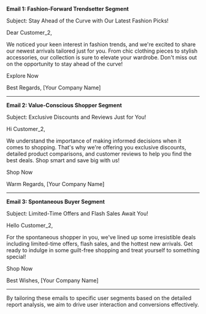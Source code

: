 **Email 1: Fashion-Forward Trendsetter Segment**

Subject: Stay Ahead of the Curve with Our Latest Fashion Picks!

Dear Customer_2,

We noticed your keen interest in fashion trends, and we're excited to share our newest arrivals tailored just for you. From chic clothing pieces to stylish accessories, our collection is sure to elevate your wardrobe. Don't miss out on the opportunity to stay ahead of the curve!

Explore Now

Best Regards,
[Your Company Name]

---

**Email 2: Value-Conscious Shopper Segment**

Subject: Exclusive Discounts and Reviews Just for You!

Hi Customer_2,

We understand the importance of making informed decisions when it comes to shopping. That's why we're offering you exclusive discounts, detailed product comparisons, and customer reviews to help you find the best deals. Shop smart and save big with us!

Shop Now

Warm Regards,
[Your Company Name]

---

**Email 3: Spontaneous Buyer Segment**

Subject: Limited-Time Offers and Flash Sales Await You!

Hello Customer_2,

For the spontaneous shopper in you, we've lined up some irresistible deals including limited-time offers, flash sales, and the hottest new arrivals. Get ready to indulge in some guilt-free shopping and treat yourself to something special!

Shop Now

Best Wishes,
[Your Company Name]

---
By tailoring these emails to specific user segments based on the detailed report analysis, we aim to drive user interaction and conversions effectively.